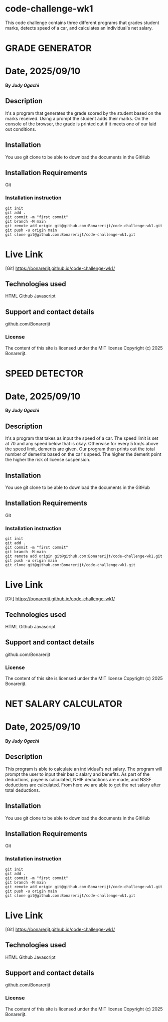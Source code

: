 # code-challenge-wk1
This code challenge contains three different programs that grades student marks, detects speed of a car, and calculates an individual's net salary.

# GRADE GENERATOR

# Date, 2025/09/10

#### By *Judy Ogachi*

## Description
It's a program that generates the grade scored by the student based on the marks received. Using a prompt the student adds their marks. On the console of the browser, the grade is printed out if it meets one of our laid out conditions.

## Installation
You use git clone to be able to download the documents in the GitHub

## Installation Requirements
Git

### Installation instruction
```
git init
git add .
git commit -m "first commit"
git branch -M main
git remote add origin git@github.com:Bonarerijt/code-challenge-wk1.git
git push -u origin main
git clone git@github.com:Bonarerijt/code-challenge-wk1.git

```

# Live Link
[Git] https://bonarerijt.github.io/code-challenge-wk1/

## Technologies used
HTML
Github
Javascript

## Support and contact details
github.com/Bonarerijt

### License
The content of this site is licensed under the MIT license
Copyright (c) 2025 Bonarerijt.



# SPEED DETECTOR

# Date, 2025/09/10

#### By *Judy Ogachi*

## Description
It's a program that takes as input the speed of a car. The speed limit is set at 70 and any speed below that is okay. Otherwise for every 5 km/s above the speed limit, demerits are given. Our program then prints out the total number of demerits based on the car's speed. The higher the demerit point the higher the risk of license suspension.

## Installation
You use git clone to be able to download the documents in the GitHub

## Installation Requirements
Git

### Installation instruction
```
git init
git add .
git commit -m "first commit"
git branch -M main
git remote add origin git@github.com:Bonarerijt/code-challenge-wk1.git
git push -u origin main
git clone git@github.com:Bonarerijt/code-challenge-wk1.git

```

# Live Link
[Git] https://bonarerijt.github.io/code-challenge-wk1/

## Technologies used
HTML
Github
Javascript

## Support and contact details
github.com/Bonarerijt

### License
The content of this site is licensed under the MIT license
Copyright (c) 2025 Bonarerijt.



# NET SALARY CALCULATOR

# Date, 2025/09/10

#### By *Judy Ogachi*

## Description
This program is able to calculate an individual's net salary. The program will prompt the user to input their basic salary and benefits. As part of the deductions, payee is calculated, NHIF deductions are made, and NSSF deductions are calculated. From here we are able to get the net salary after total deductions.

## Installation
You use git clone to be able to download the documents in the GitHub

## Installation Requirements
Git

### Installation instruction
```
git init
git add .
git commit -m "first commit"
git branch -M main
git remote add origin git@github.com:Bonarerijt/code-challenge-wk1.git
git push -u origin main
git clone git@github.com:Bonarerijt/code-challenge-wk1.git

```

# Live Link
[Git] https://bonarerijt.github.io/code-challenge-wk1/

## Technologies used
HTML
Github
Javascript

## Support and contact details
github.com/Bonarerijt

### License
The content of this site is licensed under the MIT license
Copyright (c) 2025 Bonarerijt.